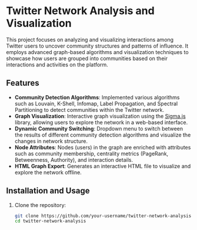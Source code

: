 # Twitter Network Analysis and Visualization

This project focuses on analyzing and visualizing interactions among Twitter users to uncover community structures and patterns of influence. It employs advanced graph-based algorithms and visualization techniques to showcase how users are grouped into communities based on their interactions and activities on the platform.

## Features

- **Community Detection Algorithms**: Implemented various algorithms such as Louvain, K-Shell, Infomap, Label Propagation, and Spectral Partitioning to detect communities within the Twitter network.
- **Graph Visualization**: Interactive graph visualization using the [Sigma.js](https://sigmajs.org/) library, allowing users to explore the network in a web-based interface.
- **Dynamic Community Switching**: Dropdown menu to switch between the results of different community detection algorithms and visualize the changes in network structure.
- **Node Attributes**: Nodes (users) in the graph are enriched with attributes such as community membership, centrality metrics (PageRank, Betweenness, Authority), and interaction details.
- **HTML Graph Export**: Generates an interactive HTML file to visualize and explore the network offline.

## Installation and Usage

1. Clone the repository:
   ```bash
   git clone https://github.com/your-username/twitter-network-analysis.git
   cd twitter-network-analysis
